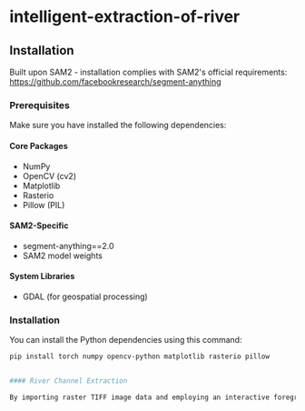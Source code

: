 # intelligent-extraction-of-river
## Installation

Built upon SAM2 - installation complies with SAM2's official requirements:  
https://github.com/facebookresearch/segment-anything

### Prerequisites

Make sure you have installed the following dependencies:

#### Core Packages
- NumPy
- OpenCV (cv2)
- Matplotlib
- Rasterio
- Pillow (PIL)

#### SAM2-Specific
- segment-anything==2.0
- SAM2 model weights

#### System Libraries
- GDAL (for geospatial processing)

### Installation

You can install the Python dependencies using this command:

```bash
pip install torch numpy opencv-python matplotlib rasterio pillow


#### River Channel Extraction

By importing raster TIFF image data and employing an interactive foreground and background sample point annotation approach, the Segment Anything Model (SAM) is invoked to perform intelligent segmentation of river channel features, generating high-precision binary masks for accurate extraction of fluvial elements.

